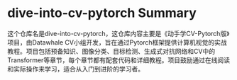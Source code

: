 # dive-into-cv-pytorch Summary

这个仓库名是dive-into-cv-pytorch，这仓库内容主要是《动手学CV-Pytorch版》项目，由Datawhale CV小组开发，旨在通过Pytorch框架提供计算机视觉的实战教程。项目包括预备知识、图像分类、目标检测、生成式对抗网络和CV中的Transformer等章节，每个章节都有配套代码和详细教程。项目鼓励通过在线阅读和实际操作来学习，适合从入门到进阶的学习者。